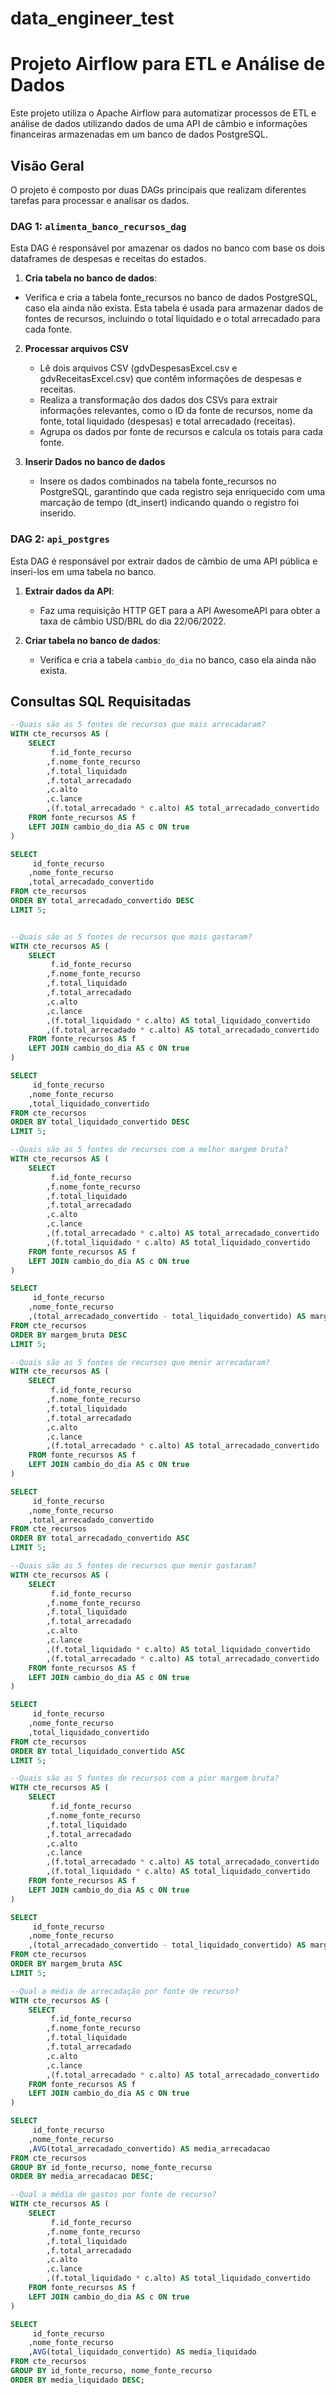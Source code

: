 ﻿# data_engineer_test

# Projeto Airflow para ETL e Análise de Dados

Este projeto utiliza o Apache Airflow para automatizar processos de ETL e análise de dados utilizando dados de uma API de câmbio e informações financeiras armazenadas em um banco de dados PostgreSQL.

## Visão Geral

O projeto é composto por duas DAGs principais que realizam diferentes tarefas para processar e analisar os dados.

### DAG 1: `alimenta_banco_recursos_dag`

Esta DAG é responsável por amazenar os dados no banco com base os dois dataframes de despesas e receitas do estados.

1. **Cria tabela no banco de dados**:
  - Verifica e cria a tabela fonte_recursos no banco de dados PostgreSQL, caso ela ainda não exista. Esta tabela é usada para armazenar dados de fontes de recursos, incluindo o total liquidado e o total arrecadado para cada fonte.

2. **Processar arquivos CSV**
   - Lê dois arquivos CSV (gdvDespesasExcel.csv e gdvReceitasExcel.csv) que contêm informações de despesas e receitas.
   - Realiza a transformação dos dados dos CSVs para extrair informações relevantes, como o ID da fonte de recursos, nome da fonte, total liquidado (despesas) e total arrecadado (receitas).
   - Agrupa os dados por fonte de recursos e calcula os totais para cada fonte.

3. **Inserir Dados no banco de dados**
   - Insere os dados combinados na tabela fonte_recursos no PostgreSQL, garantindo que cada registro seja enriquecido com uma marcação de tempo (dt_insert) indicando quando o registro foi inserido.
   
### DAG 2: `api_postgres`

Esta DAG é responsável por extrair dados de câmbio de uma API pública e inseri-los em uma tabela no banco.

1. **Extrair dados da API**:
   - Faz uma requisição HTTP GET para a API AwesomeAPI para obter a taxa de câmbio USD/BRL do dia 22/06/2022.
   
2. **Criar tabela no banco de dados**:
   - Verifica e cria a tabela `cambio_do_dia` no banco, caso ela ainda não exista.

## Consultas SQL Requisitadas

```sql
--Quais são as 5 fontes de recursos que mais arrecadaram?
WITH cte_recursos AS (
    SELECT
         f.id_fonte_recurso
        ,f.nome_fonte_recurso
        ,f.total_liquidado
        ,f.total_arrecadado
        ,c.alto
        ,c.lance
        ,(f.total_arrecadado * c.alto) AS total_arrecadado_convertido
    FROM fonte_recursos AS f
    LEFT JOIN cambio_do_dia AS c ON true
)

SELECT
     id_fonte_recurso
	,nome_fonte_recurso
	,total_arrecadado_convertido
FROM cte_recursos
ORDER BY total_arrecadado_convertido DESC
LIMIT 5;


--Quais são as 5 fontes de recursos que mais gastaram?
WITH cte_recursos AS (
    SELECT
         f.id_fonte_recurso
        ,f.nome_fonte_recurso
        ,f.total_liquidado
        ,f.total_arrecadado
        ,c.alto
        ,c.lance
        ,(f.total_liquidado * c.alto) AS total_liquidado_convertido
        ,(f.total_arrecadado * c.alto) AS total_arrecadado_convertido
    FROM fonte_recursos AS f
    LEFT JOIN cambio_do_dia AS c ON true
)

SELECT
     id_fonte_recurso
	,nome_fonte_recurso
	,total_liquidado_convertido
FROM cte_recursos
ORDER BY total_liquidado_convertido DESC
LIMIT 5;

--Quais são as 5 fontes de recursos com a melhor margem bruta?
WITH cte_recursos AS (
    SELECT
         f.id_fonte_recurso
        ,f.nome_fonte_recurso
        ,f.total_liquidado
        ,f.total_arrecadado
        ,c.alto
        ,c.lance
        ,(f.total_arrecadado * c.alto) AS total_arrecadado_convertido
        ,(f.total_liquidado * c.alto) AS total_liquidado_convertido
    FROM fonte_recursos AS f
    LEFT JOIN cambio_do_dia AS c ON true
)

SELECT
     id_fonte_recurso
    ,nome_fonte_recurso
    ,(total_arrecadado_convertido - total_liquidado_convertido) AS margem_bruta
FROM cte_recursos
ORDER BY margem_bruta DESC
LIMIT 5;

--Quais são as 5 fontes de recursos que menir arrecadaram?
WITH cte_recursos AS (
    SELECT
         f.id_fonte_recurso
        ,f.nome_fonte_recurso
        ,f.total_liquidado
        ,f.total_arrecadado
        ,c.alto
        ,c.lance
        ,(f.total_arrecadado * c.alto) AS total_arrecadado_convertido
    FROM fonte_recursos AS f
    LEFT JOIN cambio_do_dia AS c ON true
)

SELECT
     id_fonte_recurso
	,nome_fonte_recurso
	,total_arrecadado_convertido
FROM cte_recursos
ORDER BY total_arrecadado_convertido ASC
LIMIT 5;

--Quais são as 5 fontes de recursos que menir gastaram?
WITH cte_recursos AS (
    SELECT
         f.id_fonte_recurso
        ,f.nome_fonte_recurso
        ,f.total_liquidado
        ,f.total_arrecadado
        ,c.alto
        ,c.lance
        ,(f.total_liquidado * c.alto) AS total_liquidado_convertido
        ,(f.total_arrecadado * c.alto) AS total_arrecadado_convertido
    FROM fonte_recursos AS f
    LEFT JOIN cambio_do_dia AS c ON true
)

SELECT
     id_fonte_recurso
	,nome_fonte_recurso
	,total_liquidado_convertido
FROM cte_recursos
ORDER BY total_liquidado_convertido ASC
LIMIT 5;

--Quais são as 5 fontes de recursos com a pior margem bruta?
WITH cte_recursos AS (
    SELECT
         f.id_fonte_recurso
        ,f.nome_fonte_recurso
        ,f.total_liquidado
        ,f.total_arrecadado
        ,c.alto
        ,c.lance
        ,(f.total_arrecadado * c.alto) AS total_arrecadado_convertido
        ,(f.total_liquidado * c.alto) AS total_liquidado_convertido
    FROM fonte_recursos AS f
    LEFT JOIN cambio_do_dia AS c ON true
)

SELECT
     id_fonte_recurso
    ,nome_fonte_recurso
    ,(total_arrecadado_convertido - total_liquidado_convertido) AS margem_bruta
FROM cte_recursos
ORDER BY margem_bruta ASC
LIMIT 5;

--Qual a média de arrecadação por fonte de recurso?
WITH cte_recursos AS (
    SELECT
         f.id_fonte_recurso
        ,f.nome_fonte_recurso
        ,f.total_liquidado
        ,f.total_arrecadado
        ,c.alto
        ,c.lance
        ,(f.total_arrecadado * c.alto) AS total_arrecadado_convertido
    FROM fonte_recursos AS f
    LEFT JOIN cambio_do_dia AS c ON true
)

SELECT
	 id_fonte_recurso
    ,nome_fonte_recurso
    ,AVG(total_arrecadado_convertido) AS media_arrecadacao 
FROM cte_recursos
GROUP BY id_fonte_recurso, nome_fonte_recurso
ORDER BY media_arrecadacao DESC;

--Qual a média de gastos por fonte de recurso?
WITH cte_recursos AS (
    SELECT
         f.id_fonte_recurso
        ,f.nome_fonte_recurso
        ,f.total_liquidado
        ,f.total_arrecadado
        ,c.alto
        ,c.lance
        ,(f.total_liquidado * c.alto) AS total_liquidado_convertido
    FROM fonte_recursos AS f
    LEFT JOIN cambio_do_dia AS c ON true
)

SELECT
	 id_fonte_recurso
	,nome_fonte_recurso
    ,AVG(total_liquidado_convertido) AS media_liquidado
FROM cte_recursos
GROUP BY id_fonte_recurso, nome_fonte_recurso
ORDER BY media_liquidado DESC;
